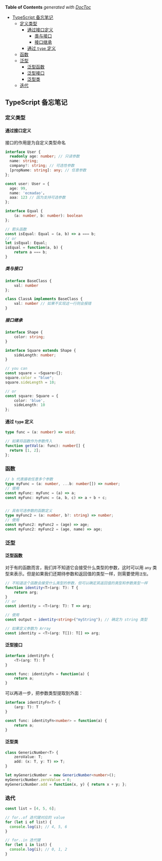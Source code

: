 <!-- START doctoc generated TOC please keep comment here to allow auto update -->
<!-- DON'T EDIT THIS SECTION, INSTEAD RE-RUN doctoc TO UPDATE -->
**Table of Contents**  *generated with [DocToc](https://github.com/thlorenz/doctoc)*

- [TypeScript 备忘笔记](#typescript-%E5%A4%87%E5%BF%98%E7%AC%94%E8%AE%B0)
  - [定义类型](#%E5%AE%9A%E4%B9%89%E7%B1%BB%E5%9E%8B)
    - [通过接口定义](#%E9%80%9A%E8%BF%87%E6%8E%A5%E5%8F%A3%E5%AE%9A%E4%B9%89)
      - [类与接口](#%E7%B1%BB%E4%B8%8E%E6%8E%A5%E5%8F%A3)
      - [接口继承](#%E6%8E%A5%E5%8F%A3%E7%BB%A7%E6%89%BF)
    - [通过 `type` 定义](#%E9%80%9A%E8%BF%87-type-%E5%AE%9A%E4%B9%89)
  - [函数](#%E5%87%BD%E6%95%B0)
  - [泛型](#%E6%B3%9B%E5%9E%8B)
    - [泛型函数](#%E6%B3%9B%E5%9E%8B%E5%87%BD%E6%95%B0)
    - [泛型接口](#%E6%B3%9B%E5%9E%8B%E6%8E%A5%E5%8F%A3)
    - [泛型类](#%E6%B3%9B%E5%9E%8B%E7%B1%BB)
  - [迭代](#%E8%BF%AD%E4%BB%A3)

<!-- END doctoc generated TOC please keep comment here to allow auto update -->

## TypeScript 备忘笔记

### 定义类型

#### 通过接口定义

接口的作用是为自定义类型命名

```typescript
interface User {
  readonly age: number; // 只读参数
  name: string;
  company?: string; // 可选性参数
  [propName: string]: any; // 任意参数
};

const user: User = {
  age: 99,
  name: 'ecmadao'，
  aaa: 123 // 因为支持可选参数
};
```

```typescript
interface Equal {
    (a: number, b: number): boolean
};

// 箭头函数
const isEqual: Equal = (a, b) => a === b;
// or
let isEqual: Equal;
isEqual = function(a, b) {
    return a === b;
} 
```

##### 类与接口

```typescript
interface BaseClass {
    val: number
};

class ClassA implements BaseClass {
    val: number // 如果不实现这一行则会报错
}
```

##### 接口继承

```typescript
interface Shape {
    color: string;
}

interface Square extends Shape {
    sideLength: number;
}

// you can
const square = <Square>{};
square.color = "blue";
square.sideLength = 10;

// or
const square: Square = {
    color: 'blue',
    sideLength: 10
};
```

#### 通过 `type` 定义

```typescript
type func = (a: number) => void;

// 如果将函数作为参数传入
function getVal(a: func): number[] {
  return [1, 2];
};
```

### 函数

```typescript
// b 代表接收任意多个参数
type myFunc = (a: number, ...b: number[]) => number;
// 使用
const myFunc: myFunc = (a) => a;
const myFunc: myFunc = (a, b, c) => a + b + c;


// 具有可选参数的函数定义
type myFunc2 = (a: number, b?: string) => number;
// 使用
const myFunc2: myFunc2 = (age) => age;
const myFunc2: myFunc2 = (age, name) => age;
```

### 泛型

#### 泛型函数

对于有的函数而言，我们并不知道它会接受什么类型的参数，这时可以用 `any` 类型来表示。但是如果我们还期待参数和返回值的类型一样，则需要使用`泛型`。

```typescript
// 不知道这个函数会接受什么类型的参数，但可以确定其返回值的类型和参数类型一样
function identity<T>(arg: T): T {
    return arg;
}
// or
const identity = <T>(arg: T): T => arg;

// 使用
const output = identity<string>("myString"); // 确定为 string 类型

// 如果定义参数为 Array
const identity = <T>(arg: T[]): T[] => arg;
```

#### 泛型接口

```typescript
interface identityFn {
    <T>(arg: T): T
}

const func: identityFn = function(a) {
    return a;
}
```

可以再进一步，把参数类型提取到外面：

```typescript
interface identityFn<T> {
    (arg: T): T
}

const func: identityFn<number> = function(a) {
    return a;
}
```

#### 泛型类

```typescript
class GenericNumber<T> {
    zeroValue: T;
    add: (x: T, y: T) => T;
}

let myGenericNumber = new GenericNumber<number>();
myGenericNumber.zeroValue = 0;
myGenericNumber.add = function(x, y) { return x + y; };
```

### 迭代

```typescript
const list = [4, 5, 6];

// for..of 迭代键对应的 value
for (let i of list) {
  console.log(i); // 4, 5, 6
}

// for..in 迭代键
for (let i in list) {
  console.log(i); // 0, 1, 2
}
```

